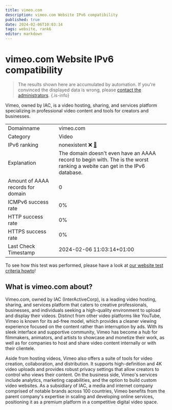 ```yaml
---
title: vimeo.com
description: vimeo.com Website IPv6 compatibility
published: true
date: 2024-02-06T10:03:14
tags: website, rank6
editor: markdown
---
```


# vimeo.com Website IPv6 compatibility

> The results shown here are accumulated by automation. If you're convinced the displayed data is wrong, please [contact the administrators](/howto/chat). 
{.is-info}

Vimeo, owned by IAC, is a video hosting, sharing, and services platform specializing in professional video content and tools for creators and businesses.


|   |   |
| - | - |
| Domainname | vimeo.com
| Category | Video |
| IPv6 ranking | nonexistent :x: [🔗](/howto/ranking) |
| Explanation | The domain doesn't even have an AAAA record to begin with. The is the worst ranking a webite can get in the IPv6 database. |
| Amount of AAAA records for domain | 0 |
| ICMPv6 success rate | 0%|
| HTTP success rate | 0% |
| HTTPS success rate | 0% |
| Last Check Timestamp | 2024-02-06 11:03:14+01:00 |

To see how this test was performed, please have a look at [our website test criteria howto](/howto/testcriteria/website)!


## What is vimeo.com about?
Vimeo.com, owned by IAC (InterActiveCorp), is a leading video hosting, sharing, and services platform that caters to creative professionals, businesses, and individuals seeking a high-quality environment to upload and display their videos. Distinct from other video platforms like YouTube, Vimeo is known for its ad-free model, which provides a cleaner viewing experience focused on the content rather than interruption by ads. With its sleek interface and supportive community, Vimeo has become a hub for filmmakers, animators, and artists to showcase and monetize their work, as well as for companies to host and share video content internally or with their clientele.

Aside from hosting videos, Vimeo also offers a suite of tools for video creation, collaboration, and distribution. It supports high-definition and 4K video uploads and provides robust privacy settings that allow creators to control who views their content. On the business side, Vimeo's services include analytics, marketing capabilities, and the option to build custom video websites. As a subsidiary of IAC, a media and internet company comprised of notable brands across 100 countries, Vimeo benefits from the parent company's expertise in scaling and developing online services, positioning it as a premium platform in a competitive digital video space.


